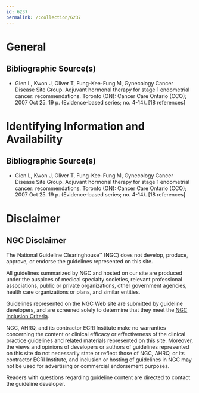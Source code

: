 ```yaml
---
id: 6237
permalink: /:collection/6237
---
```


# General

## Bibliographic Source(s)

- Gien L, Kwon J, Oliver T, Fung-Kee-Fung M, Gynecology Cancer Disease Site Group. Adjuvant hormonal therapy for stage 1 endometrial cancer: recommendations. Toronto (ON): Cancer Care Ontario (CCO); 2007 Oct 25. 19 p. (Evidence-based series; no. 4-14). [18 references]

# Identifying Information and Availability

## Bibliographic Source(s)

- Gien L, Kwon J, Oliver T, Fung-Kee-Fung M, Gynecology Cancer Disease Site Group. Adjuvant hormonal therapy for stage 1 endometrial cancer: recommendations. Toronto (ON): Cancer Care Ontario (CCO); 2007 Oct 25. 19 p. (Evidence-based series; no. 4-14). [18 references]

# Disclaimer

## NGC Disclaimer

The National Guideline Clearinghouse™ (NGC) does not develop, produce, approve, or endorse the guidelines represented on this site.

All guidelines summarized by NGC and hosted on our site are produced under the auspices of medical specialty societies, relevant professional associations, public or private organizations, other government agencies, health care organizations or plans, and similar entities.

Guidelines represented on the NGC Web site are submitted by guideline developers, and are screened solely to determine that they meet the [NGC Inclusion Criteria](/help-and-about/summaries/inclusion-criteria).

NGC, AHRQ, and its contractor ECRI Institute make no warranties concerning the content or clinical efficacy or effectiveness of the clinical practice guidelines and related materials represented on this site. Moreover, the views and opinions of developers or authors of guidelines represented on this site do not necessarily state or reflect those of NGC, AHRQ, or its contractor ECRI Institute, and inclusion or hosting of guidelines in NGC may not be used for advertising or commercial endorsement purposes.

Readers with questions regarding guideline content are directed to contact the guideline developer.


